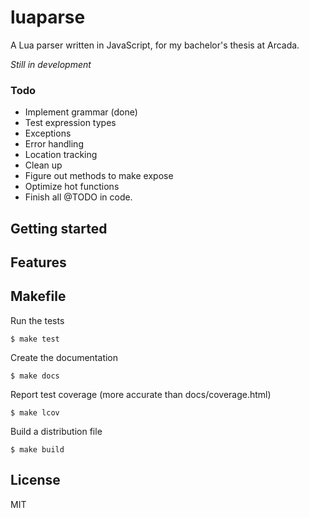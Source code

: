 # luaparse

A Lua parser written in JavaScript, for my bachelor's thesis at Arcada.

*Still in development*

### Todo

- Implement grammar (done)
- Test expression types
- Exceptions
- Error handling
- Location tracking
- Clean up
- Figure out methods to make expose
- Optimize hot functions
- Finish all @TODO in code.

## Getting started

## Features

## Makefile

Run the tests

    $ make test

Create the documentation

    $ make docs

Report test coverage (more accurate than docs/coverage.html)

    $ make lcov

Build a distribution file

    $ make build

## License

MIT
